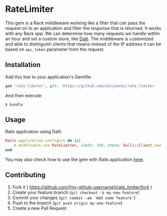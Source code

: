 # RateLimiter

This gem is a Rack middleware working like a filter that can pass the request on to an application and filter the response that is returned. It works with any Rack app. We can determine how many requests we handle within an hour and set a custom store, like [Dalli](https://github.com/mperham/dalli). The middleware is customized and able to distinguish clients that means instead of the IP address it can be based on `api_token` parameter from the request.

## Installation

Add this line to your application's Gemfile:

```ruby
gem 'rate_limiter', git: 'https://github.com/unijewski/rate_limiter'
```

And then execute:

    $ bundle

## Usage

Rails application using Dalli:
```ruby
Rails.application.configure do |c|
    c.middleware.use RateLimiter, limit: 100, store: Dalli::Client.new(<required options>)
end
```

You may also check how to use the gem with Rails application [here](https://github.com/unijewski/middleware_test_app).

## Contributing

1. Fork it ( https://github.com/[my-github-username]/rate_limiter/fork )
2. Create your feature branch (`git checkout -b my-new-feature`)
3. Commit your changes (`git commit -am 'Add some feature'`)
4. Push to the branch (`git push origin my-new-feature`)
5. Create a new Pull Request
